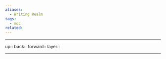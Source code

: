```yaml
---
aliases:
  - Writing Realm
tags:
  - moc
related:
---
```


***

up:: 
back:: 
forward:: 
layer:: 

***
